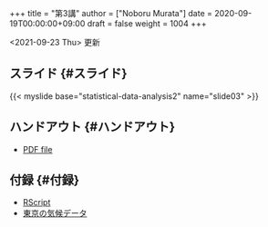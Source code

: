 +++
title = "第3講"
author = ["Noboru Murata"]
date = 2020-09-19T00:00:00+09:00
draft = false
weight = 1004
+++

<span class="timestamp-wrapper"><span class="timestamp">&lt;2021-09-23 Thu&gt; </span></span> 更新


## スライド {#スライド}

{{< myslide base="statistical-data-analysis2" name="slide03" >}}


## ハンドアウト {#ハンドアウト}

-   [PDF file](https://noboru-murata.github.io/statistical-data-analysis2/pdfs/slide03.pdf)


## 付録 {#付録}

-   [RScript](https://noboru-murata.github.io/statistical-data-analysis2/code/slide03.R)
-   [東京の気候データ](https://noboru-murata.github.io/statistical-data-analysis2/data/tokyo%5Fweather.csv)